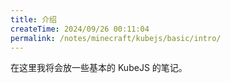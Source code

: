 ```yaml
---
title: 介绍
createTime: 2024/09/26 00:11:04
permalink: /notes/minecraft/kubejs/basic/intro/
---
```


在这里我将会放一些基本的 KubeJS 的笔记。
